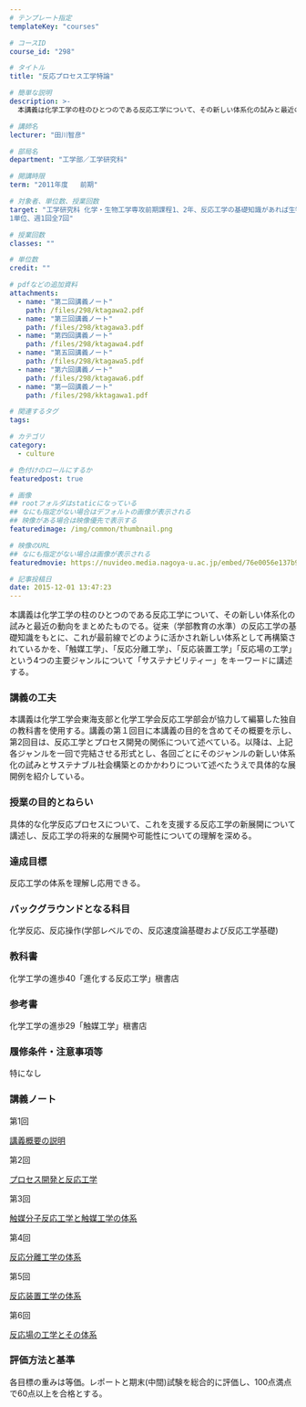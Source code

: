 ```yaml
---
# テンプレート指定
templateKey: "courses"

# コースID
course_id: "298"

# タイトル
title: "反応プロセス工学特論"

# 簡単な説明
description: >-
  本講義は化学工学の柱のひとつのである反応工学について、その新しい体系化の試みと最近の動向をまとめたものでる。従来（学部教育の水準）の反応工学の基礎知識をもとに、これが最前線でどのように活かされ新しい体...

# 講師名
lecturer: "田川智彦"

# 部局名
department: "工学部／工学研究科"

# 開講時限
term: "2011年度	前期"

# 対象者、単位数、授業回数
target: "工学研究科 化学・生物工学専攻前期課程1、2年、反応工学の基礎知識があれば生物工学専攻以外でも受講可能
1単位、週1回全7回"

# 授業回数
classes: ""

# 単位数
credit: ""

# pdfなどの追加資料
attachments: 
  - name: "第二回講義ノート" 
    path: /files/298/ktagawa2.pdf
  - name: "第三回講義ノート" 
    path: /files/298/ktagawa3.pdf
  - name: "第四回講義ノート" 
    path: /files/298/ktagawa4.pdf
  - name: "第五回講義ノート" 
    path: /files/298/ktagawa5.pdf
  - name: "第六回講義ノート" 
    path: /files/298/ktagawa6.pdf
  - name: "第一回講義ノート" 
    path: /files/298/kktagawa1.pdf

# 関連するタグ
tags:

# カテゴリ
category:
  - culture

# 色付けのロールにするか
featuredpost: true

# 画像
## rootフォルダはstaticになっている
## なにも指定がない場合はデフォルトの画像が表示される
## 映像がある場合は映像優先で表示する
featuredimage: /img/common/thumbnail.png

# 映像のURL
## なにも指定がない場合は画像が表示される
featuredmovie: https://nuvideo.media.nagoya-u.ac.jp/embed/76e0056e137b902dc286ab9bc4fe51a7933f3ac7

# 記事投稿日
date: 2015-12-01 13:47:23
---
```


本講義は化学工学の柱のひとつのである反応工学について、その新しい体系化の試みと最近の動向をまとめたものでる。従来（学部教育の水準）の反応工学の基礎知識をもとに、これが最前線でどのように活かされ新しい体系として再構築されているかを、「触媒工学」、「反応分離工学」、「反応装置工学」「反応場の工学」という4つの主要ジャンルについて「サステナビリティー」をキーワードに講述する。

### 講義の工夫


本講義は化学工学会東海支部と化学工学会反応工学部会が協力して編纂した独自の教科書を使用する。講義の第１回目に本講義の目的を含めてその概要を示し、第2回目は、反応工学とプロセス開発の関係について述べている。以降は、上記各ジャンルを一回で完結させる形式とし、各回ごとにそのジャンルの新しい体系化の試みとサステナブル社会構築とのかかわりについて述べたうえで具体的な展開例を紹介している。


### 授業の目的とねらい


具体的な化学反応プロセスについて、これを支援する反応工学の新展開について講述し、反応工学の将来的な展開や可能性についての理解を深める。


### 達成目標


反応工学の体系を理解し応用できる。


### バックグラウンドとなる科目


化学反応、反応操作(学部レベルでの、反応速度論基礎および反応工学基礎)


### 教科書


化学工学の進歩40「進化する反応工学」槇書店


### 参考書


化学工学の進歩29「触媒工学」槇書店


### 履修条件・注意事項等


特になし


### 講義ノート


第1回

[講義概要の説明](/files/298/kktagawa1.pdf) 

第2回

[プロセス開発と反応工学](/files/298/ktagawa2.pdf) 

第3回

[触媒分子反応工学と触媒工学の体系](/files/298/ktagawa3.pdf) 

第4回

[反応分離工学の体系](/files/298/ktagawa4.pdf) 

第5回

[反応装置工学の体系](/files/298/ktagawa5.pdf) 

第6回

[反応場の工学とその体系](/files/298/ktagawa6.pdf) 


### 評価方法と基準


各目標の重みは等価。レポートと期末(中間)試験を総合的に評価し、100点満点で60点以上を合格とする。
